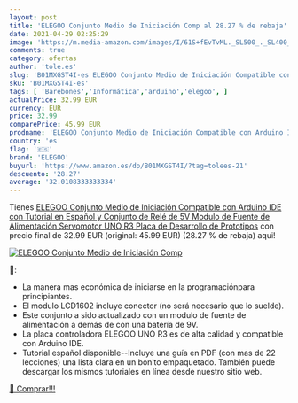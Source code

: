 ```yaml
---
layout: post
title: 'ELEGOO Conjunto Medio de Iniciación Comp al 28.27 % de rebaja'
date: 2021-04-29 02:25:29
image: 'https://m.media-amazon.com/images/I/61S+fEvTvML._SL500_._SL400_.jpg'
comments: true
category: ofertas
author: 'tole.es'
slug: 'B01MXGST4I-es ELEGOO Conjunto Medio de Iniciación Compatible con Arduino...'
sku: 'B01MXGST4I-es'
tags: [ 'Barebones','Informática','arduino','elegoo', ]
actualPrice: 32.99 EUR
currency: EUR
price: 32.99
comparePrice: 45.99 EUR
prodname: 'ELEGOO Conjunto Medio de Iniciación Compatible con Arduino IDE con Tutorial en Español y Conjunto de Relé de 5V  Modulo de Fuente de Alimentación  Servomotor  UNO R3 Placa de Desarrollo de Prototipos'
country: 'es'
flag: '🇪🇸'
brand: 'ELEGOO'
buyurl: 'https://www.amazon.es/dp/B01MXGST4I/?tag=tolees-21'
descuento: '28.27'
average: '32.0108333333334'
---
```


Tienes [ELEGOO Conjunto Medio de Iniciación Compatible con Arduino IDE con Tutorial en Español y Conjunto de Relé de 5V  Modulo de Fuente de Alimentación  Servomotor  UNO R3 Placa de Desarrollo de Prototipos](https://www.amazon.es/dp/B01MXGST4I/?tag=tolees-21) con precio final de  32.99 EUR (original: 45.99 EUR) (28.27 %  de rebaja) aqui!

[![ELEGOO Conjunto Medio de Iniciación Comp](https://m.media-amazon.com/images/I/61S+fEvTvML._SL500_._SL400_.jpg)](https://www.amazon.es/dp/B01MXGST4I/?tag=tolees-21)

🔎:

- La manera mas económica de iniciarse en la programaciónpara principiantes.
- El modulo LCD1602 incluye conector (no será necesario que lo suelde).
- Este conjunto a sido actualizado con un modulo de fuente de alimentación a demás de con una batería de 9V.
- La placa controladora ELEGOO UNO R3 es de alta calidad y compatible con Arduino IDE.
- Tutorial español disponible--Incluye una guía en PDF (con mas de 22 lecciones) una lista clara en un bonito empaquetado. También puede descargar los mismos tutoriales en línea desde nuestro sitio web.

[🛒 Comprar!!!](https://www.amazon.es/dp/B01MXGST4I/?tag=tolees-21)

